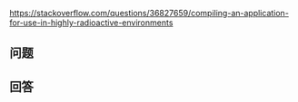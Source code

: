 <https://stackoverflow.com/questions/36827659/compiling-an-application-for-use-in-highly-radioactive-environments>

## 问题


## 回答
